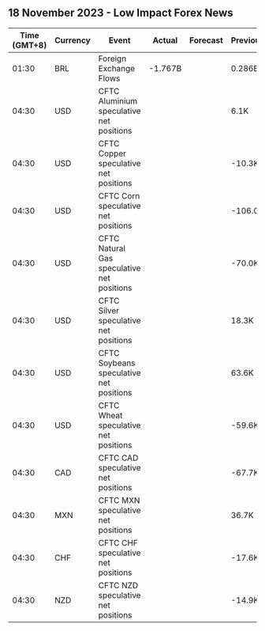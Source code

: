 ## 18 November 2023 - Low Impact Forex News

| Time (GMT+8) | Currency | Event | Actual | Forecast | Previous |
|------|----------|-------|--------|----------|----------|
| 01:30 | BRL | Foreign Exchange Flows | -1.767B |  | 0.286B |
| 04:30 | USD | CFTC Aluminium speculative net positions |  |  | 6.1K |
| 04:30 | USD | CFTC Copper speculative net positions |  |  | -10.3K |
| 04:30 | USD | CFTC Corn speculative net positions |  |  | -106.0K |
| 04:30 | USD | CFTC Natural Gas speculative net positions |  |  | -70.0K |
| 04:30 | USD | CFTC Silver speculative net positions |  |  | 18.3K |
| 04:30 | USD | CFTC Soybeans speculative net positions |  |  | 63.6K |
| 04:30 | USD | CFTC Wheat speculative net positions |  |  | -59.6K |
| 04:30 | CAD | CFTC CAD speculative net positions |  |  | -67.7K |
| 04:30 | MXN | CFTC MXN speculative net positions |  |  | 36.7K |
| 04:30 | CHF | CFTC CHF speculative net positions |  |  | -17.6K |
| 04:30 | NZD | CFTC NZD speculative net positions |  |  | -14.9K |
